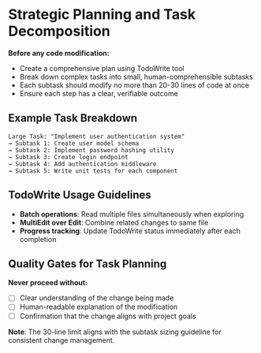 # Strategic Planning and Task Decomposition

**Before any code modification:**
- Create a comprehensive plan using TodoWrite tool
- Break down complex tasks into small, human-comprehensible subtasks
- Each subtask should modify no more than 20-30 lines of code at once
- Ensure each step has a clear, verifiable outcome

## Example Task Breakdown

```
Large Task: "Implement user authentication system"
→ Subtask 1: Create user model schema
→ Subtask 2: Implement password hashing utility
→ Subtask 3: Create login endpoint
→ Subtask 4: Add authentication middleware
→ Subtask 5: Write unit tests for each component
```

## TodoWrite Usage Guidelines

- **Batch operations**: Read multiple files simultaneously when exploring
- **MultiEdit over Edit**: Combine related changes to same file
- **Progress tracking**: Update TodoWrite status immediately after each completion

## Quality Gates for Task Planning

**Never proceed without:**
- [ ] Clear understanding of the change being made
- [ ] Human-readable explanation of the modification
- [ ] Confirmation that the change aligns with project goals

**Note**: The 30-line limit aligns with the subtask sizing guideline for consistent change management.